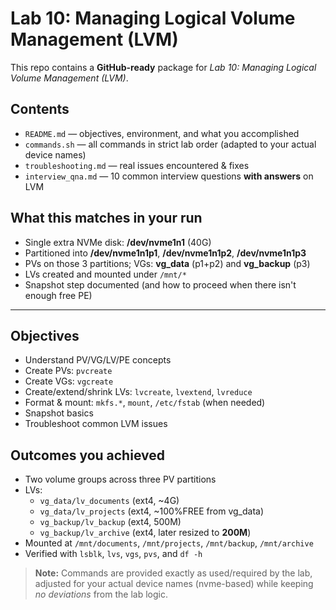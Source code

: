 # Lab 10: Managing Logical Volume Management (LVM)

This repo contains a **GitHub-ready** package for *Lab 10: Managing Logical Volume Management (LVM)*.

## Contents
- `README.md` — objectives, environment, and what you accomplished
- `commands.sh` — all commands in strict lab order (adapted to your actual device names)
- `troubleshooting.md` — real issues encountered & fixes
- `interview_qna.md` — 10 common interview questions **with answers** on LVM

## What this matches in your run
- Single extra NVMe disk: **/dev/nvme1n1** (40G)
- Partitioned into **/dev/nvme1n1p1**, **/dev/nvme1n1p2**, **/dev/nvme1n1p3**
- PVs on those 3 partitions; VGs: **vg_data** (p1+p2) and **vg_backup** (p3)
- LVs created and mounted under `/mnt/*`
- Snapshot step documented (and how to proceed when there isn't enough free PE)

---

## Objectives
- Understand PV/VG/LV/PE concepts
- Create PVs: `pvcreate`
- Create VGs: `vgcreate`
- Create/extend/shrink LVs: `lvcreate`, `lvextend`, `lvreduce`
- Format & mount: `mkfs.*`, `mount`, `/etc/fstab` (when needed)
- Snapshot basics
- Troubleshoot common LVM issues

## Outcomes you achieved
- Two volume groups across three PV partitions
- LVs:
  - `vg_data/lv_documents` (ext4, ~4G)
  - `vg_data/lv_projects` (ext4, ~100%FREE from vg_data)
  - `vg_backup/lv_backup` (ext4, 500M)
  - `vg_backup/lv_archive` (ext4, later resized to **200M**)
- Mounted at `/mnt/documents`, `/mnt/projects`, `/mnt/backup`, `/mnt/archive`
- Verified with `lsblk`, `lvs`, `vgs`, `pvs`, and `df -h`

> **Note:** Commands are provided exactly as used/required by the lab, adjusted for your actual device names (nvme-based) while keeping *no deviations* from the lab logic.
